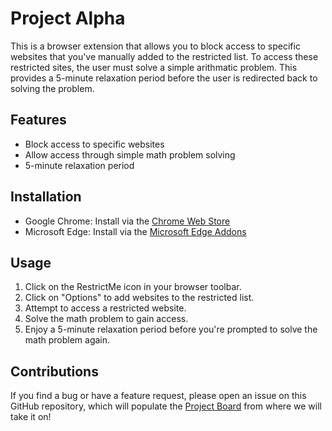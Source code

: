 # Project Alpha
This is a browser extension that allows you to block access to specific websites that you've manually added to the restricted list. To access these restricted sites, the user must solve a simple arithmatic problem. This provides a 5-minute relaxation period before the user is redirected back to solving the problem.

## Features
- Block access to specific websites
- Allow access through simple math problem solving
- 5-minute relaxation period

## Installation
- Google Chrome: Install via the [Chrome Web Store](link-to-be-added)
- Microsoft Edge: Install via the [Microsoft Edge Addons](link-to-be-added)

## Usage
1. Click on the RestrictMe icon in your browser toolbar.
2. Click on "Options" to add websites to the restricted list.
3. Attempt to access a restricted website.
4. Solve the math problem to gain access.
5. Enjoy a 5-minute relaxation period before you're prompted to solve the math problem again.

## Contributions
If you find a bug or have a feature request, please open an issue on this GitHub repository, which will populate the [Project Board](https://github.com/orgs/solenova-tech/projects/1/views/1) from where we will take it on!
